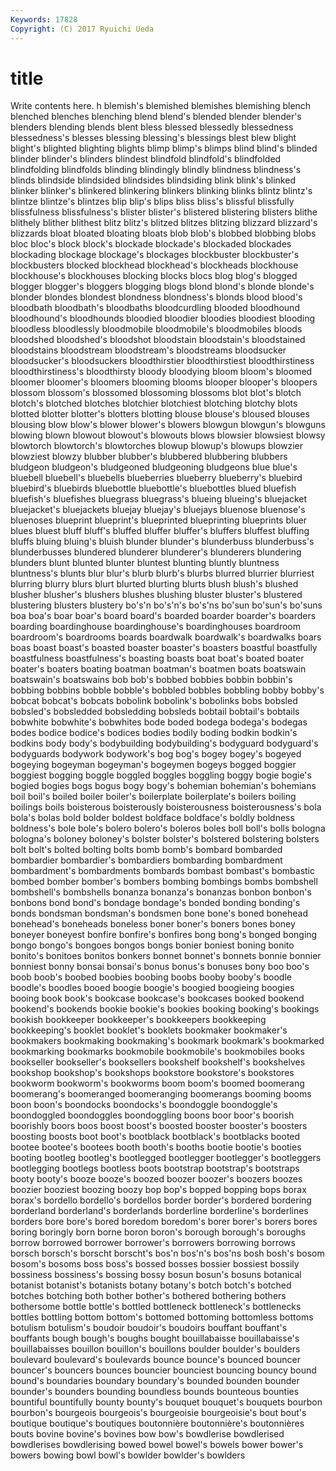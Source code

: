```yaml
---
Keywords: 17828 
Copyright: (C) 2017 Ryuichi Ueda
---
```


# title

Write contents here.
h blemish's blemished
blemishes blemishing blench blenched blenches blenching blend blend's blended blender
blender's blenders blending blends blent bless blessed blessedly blessedness blessedness's
blesses blessing blessing's blessings blest blew blight blight's blighted blighting
blights blimp blimp's blimps blind blind's blinded blinder blinder's blinders
blindest blindfold blindfold's blindfolded blindfolding blindfolds blinding blindingly blindly blindness
blindness's blinds blindside blindsided blindsides blindsiding blink blink's blinked blinker
blinker's blinkered blinkering blinkers blinking blinks blintz blintz's blintze blintze's
blintzes blip blip's blips bliss bliss's blissful blissfully blissfulness blissfulness's
blister blister's blistered blistering blisters blithe blithely blither blithest blitz
blitz's blitzed blitzes blitzing blizzard blizzard's blizzards bloat bloated bloating
bloats blob blob's blobbed blobbing blobs bloc bloc's block block's
blockade blockade's blockaded blockades blockading blockage blockage's blockages blockbuster blockbuster's
blockbusters blocked blockhead blockhead's blockheads blockhouse blockhouse's blockhouses blocking blocks
blocs blog blog's blogged blogger blogger's bloggers blogging blogs blond
blond's blonde blonde's blonder blondes blondest blondness blondness's blonds blood
blood's bloodbath bloodbath's bloodbaths bloodcurdling blooded bloodhound bloodhound's bloodhounds bloodied
bloodier bloodies bloodiest blooding bloodless bloodlessly bloodmobile bloodmobile's bloodmobiles bloods
bloodshed bloodshed's bloodshot bloodstain bloodstain's bloodstained bloodstains bloodstream bloodstream's bloodstreams
bloodsucker bloodsucker's bloodsuckers bloodthirstier bloodthirstiest bloodthirstiness bloodthirstiness's bloodthirsty bloody bloodying
bloom bloom's bloomed bloomer bloomer's bloomers blooming blooms blooper blooper's
bloopers blossom blossom's blossomed blossoming blossoms blot blot's blotch blotch's
blotched blotches blotchier blotchiest blotching blotchy blots blotted blotter blotter's
blotters blotting blouse blouse's bloused blouses blousing blow blow's blower
blower's blowers blowgun blowgun's blowguns blowing blown blowout blowout's blowouts
blows blowsier blowsiest blowsy blowtorch blowtorch's blowtorches blowup blowup's blowups
blowzier blowziest blowzy blubber blubber's blubbered blubbering blubbers bludgeon bludgeon's
bludgeoned bludgeoning bludgeons blue blue's bluebell bluebell's bluebells blueberries blueberry
blueberry's bluebird bluebird's bluebirds bluebottle bluebottle's bluebottles blued bluefish bluefish's
bluefishes bluegrass bluegrass's blueing blueing's bluejacket bluejacket's bluejackets bluejay bluejay's
bluejays bluenose bluenose's bluenoses blueprint blueprint's blueprinted blueprinting blueprints bluer
blues bluest bluff bluff's bluffed bluffer bluffer's bluffers bluffest bluffing
bluffs bluing bluing's bluish blunder blunder's blunderbuss blunderbuss's blunderbusses blundered
blunderer blunderer's blunderers blundering blunders blunt blunted blunter bluntest blunting
bluntly bluntness bluntness's blunts blur blur's blurb blurb's blurbs blurred
blurrier blurriest blurring blurry blurs blurt blurted blurting blurts blush
blush's blushed blusher blusher's blushers blushes blushing bluster bluster's blustered
blustering blusters blustery bo's'n bo's'n's bo's'ns bo'sun bo'sun's bo'suns boa
boa's boar boar's board board's boarded boarder boarder's boarders boarding
boardinghouse boardinghouse's boardinghouses boardroom boardroom's boardrooms boards boardwalk boardwalk's boardwalks
boars boas boast boast's boasted boaster boaster's boasters boastful boastfully
boastfulness boastfulness's boasting boasts boat boat's boated boater boater's boaters
boating boatman boatman's boatmen boats boatswain boatswain's boatswains bob bob's
bobbed bobbies bobbin bobbin's bobbing bobbins bobble bobble's bobbled bobbles
bobbling bobby bobby's bobcat bobcat's bobcats bobolink bobolink's bobolinks bobs
bobsled bobsled's bobsledded bobsledding bobsleds bobtail bobtail's bobtails bobwhite bobwhite's
bobwhites bode boded bodega bodega's bodegas bodes bodice bodice's bodices
bodies bodily boding bodkin bodkin's bodkins body body's bodybuilding bodybuilding's
bodyguard bodyguard's bodyguards bodywork bodywork's bog bog's bogey bogey's bogeyed
bogeying bogeyman bogeyman's bogeymen bogeys bogged boggier boggiest bogging boggle
boggled boggles boggling boggy bogie bogie's bogied bogies bogs bogus
bogy bogy's bohemian bohemian's bohemians boil boil's boiled boiler boiler's
boilerplate boilerplate's boilers boiling boilings boils boisterous boisterously boisterousness boisterousness's
bola bola's bolas bold bolder boldest boldface boldface's boldly boldness
boldness's bole bole's bolero bolero's boleros boles boll boll's bolls
bologna bologna's boloney boloney's bolster bolster's bolstered bolstering bolsters bolt
bolt's bolted bolting bolts bomb bomb's bombard bombarded bombardier bombardier's
bombardiers bombarding bombardment bombardment's bombardments bombards bombast bombast's bombastic bombed
bomber bomber's bombers bombing bombings bombs bombshell bombshell's bombshells bonanza
bonanza's bonanzas bonbon bonbon's bonbons bond bond's bondage bondage's bonded
bonding bonding's bonds bondsman bondsman's bondsmen bone bone's boned bonehead
bonehead's boneheads boneless boner boner's boners bones boney boneyer boneyest
bonfire bonfire's bonfires bong bong's bonged bonging bongo bongo's bongoes
bongos bongs bonier boniest boning bonito bonito's bonitoes bonitos bonkers
bonnet bonnet's bonnets bonnie bonnier bonniest bonny bonsai bonsai's bonus
bonus's bonuses bony boo boo's boob boob's boobed boobies boobing
boobs booby booby's boodle boodle's boodles booed boogie boogie's boogied
boogieing boogies booing book book's bookcase bookcase's bookcases booked bookend
bookend's bookends bookie bookie's bookies booking booking's bookings bookish bookkeeper
bookkeeper's bookkeepers bookkeeping bookkeeping's booklet booklet's booklets bookmaker bookmaker's bookmakers
bookmaking bookmaking's bookmark bookmark's bookmarked bookmarking bookmarks bookmobile bookmobile's bookmobiles
books bookseller bookseller's booksellers bookshelf bookshelf's bookshelves bookshop bookshop's bookshops
bookstore bookstore's bookstores bookworm bookworm's bookworms boom boom's boomed boomerang
boomerang's boomeranged boomeranging boomerangs booming booms boon boon's boondocks boondocks's
boondoggle boondoggle's boondoggled boondoggles boondoggling boons boor boor's boorish boorishly
boors boos boost boost's boosted booster booster's boosters boosting boosts
boot boot's bootblack bootblack's bootblacks booted bootee bootee's bootees booth
booth's booths bootie bootie's booties booting bootleg bootleg's bootlegged bootlegger
bootlegger's bootleggers bootlegging bootlegs bootless boots bootstrap bootstrap's bootstraps booty
booty's booze booze's boozed boozer boozer's boozers boozes boozier booziest
boozing boozy bop bop's bopped bopping bops borax borax's bordello
bordello's bordellos border border's bordered bordering borderland borderland's borderlands borderline
borderline's borderlines borders bore bore's bored boredom boredom's borer borer's
borers bores boring boringly born borne boron boron's borough borough's
boroughs borrow borrowed borrower borrower's borrowers borrowing borrows borsch borsch's
borscht borscht's bos'n bos'n's bos'ns bosh bosh's bosom bosom's bosoms
boss boss's bossed bosses bossier bossiest bossily bossiness bossiness's bossing
bossy bosun bosun's bosuns botanical botanist botanist's botanists botany botany's
botch botch's botched botches botching both bother bother's bothered bothering
bothers bothersome bottle bottle's bottled bottleneck bottleneck's bottlenecks bottles bottling
bottom bottom's bottomed bottoming bottomless bottoms botulism botulism's boudoir boudoir's
boudoirs bouffant bouffant's bouffants bough bough's boughs bought bouillabaisse bouillabaisse's
bouillabaisses bouillon bouillon's bouillons boulder boulder's boulders boulevard boulevard's boulevards
bounce bounce's bounced bouncer bouncer's bouncers bounces bouncier bounciest bouncing
bouncy bound bound's boundaries boundary boundary's bounded bounden bounder bounder's
bounders bounding boundless bounds bounteous bounties bountiful bountifully bounty bounty's
bouquet bouquet's bouquets bourbon bourbon's bourgeois bourgeois's bourgeoisie bourgeoisie's bout
bout's boutique boutique's boutiques boutonnière boutonnière's boutonnières bouts bovine bovine's
bovines bow bow's bowdlerise bowdlerised bowdlerises bowdlerising bowed bowel bowel's
bowels bower bower's bowers bowing bowl bowl's bowlder bowlder's bowlders
